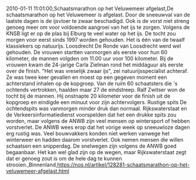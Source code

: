 2010-01-11 11:01:00,Schaatsmarathon op het Veluwemeer afgelast,De schaatsmarathon op het Veluwemeer is afgelast. Door de sneeuwval van de laatste dagen is de ijsvloer te zwaar beschadigd. Ook is de vorst niet streng genoeg meer om voor voldoende aangroei van het ijs te zorgen. Volgens de KNSB ligt er op de plas bij Elburg te veel water op het ijs. De tocht zou morgen voor eerst sinds 1997 worden gehouden. Het is één van de twaalf klassiekers op natuurijs. Loosdrecht De Ronde van Loosdrecht werd wel gehouden. De vrouwen startten vanmorgen als eerste voor hun 60 kilometer, de mannen volgden om 11.00 uur voor 100 kilometer. Bij de vrouwen kwam de 24-jarige Carla Zielman rond het middaguur als eerste over de finish. "Het was vreselijk zwaar ijs", zei natuurijsspecialist achteraf. Ze was twee keer gevallen en moest op een gegeven moment een achterstand inhalen op de kopgroep. Van de ruim 60 schaatsters die 's ochtends vertrokken, haalden maar 27 de eindstreep. Ralf Zwitser won de tocht bij de mannen. Hij onstnapte 20 kilometer voor de finish uit de kopgroep en eindigde een minuut voor zijn achtervolgers. Rustige spits De ochtendspits was vanmorgen minder druk dan normaal. Rijkswaterstaat en de Verkeersinformatiedienst voorspelden dat het een drukke spits zou worden, maar volgens de ANWB zijn veel mensen op wintersport of hebben vorstverlet. De ANWB wees erop dat het vorige week op sneeuwloze dagen erg rustig was. Veel bouwvakkers konden niet werken vanwege het winterweer en hadden daarom vorstverlet. Ook nemen mensen die willen schaatsen een snipperdag. De snelwegen zijn volgens de ANWB goed begaanbaar. Het kan wel glad zijn op de wegen, maar Rijkswaterstaat zegt dat er genoeg zout is om de hele dag te kunnen strooien.,Binnenland,https://nos.nl/artikel/128281-schaatsmarathon-op-het-veluwemeer-afgelast.html